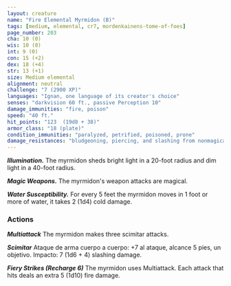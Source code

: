 ```yaml
---
layout: creature
name: "Fire Elemental Myrmidon (B)"
tags: [medium, elemental, cr7, mordenkainens-tome-of-foes]
page_number: 203
cha: 10 (0)
wis: 10 (0)
int: 9 (0)
con: 15 (+2)
dex: 18 (+4)
str: 13 (+1)
size: Medium elemental
alignment: neutral
challenge: "7 (2900 XP)"
languages: "Ignan, one language of its creator's choice"
senses: "darkvision 60 ft., passive Perception 10"
damage_immunities: "fire, poison"
speed: "40 ft."
hit_points: "123  (19d8 + 38)"
armor_class: "18 (plate)"
condition_immunities: "paralyzed, petrified, poisoned, prone"
damage_resistances: "bludgeoning, piercing, and slashing from nonmagical attacks"
---
```


***Illumination.*** The myrmidon sheds bright light in a 20-foot radius and dim light in a 40-foot radius.

***Magic Weapons.*** The myrmidon's weapon attacks are magical.

***Water Susceptibility.*** For every 5 feet the myrmidon moves in 1 foot or more of water, it takes 2 (1d4) cold damage.

### Actions

***Multiattack*** The myrmidon makes three scimitar attacks.

***Scimitar*** Ataque de arma cuerpo a cuerpo: +7 al ataque, alcance 5 pies, un objetivo. Impacto: 7 (1d6 + 4) slashing damage.

***Fiery Strikes (Recharge 6)*** The myrmidon uses Multiattack. Each attack that hits deals an extra 5 (1d10) fire damage.